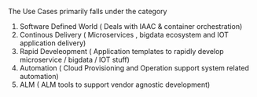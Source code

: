 The Use Cases primarily falls under the category 

1. Software Defined World \( Deals with IAAC & container orchestration\)
2. Continous Delivery \( Microservices , bigdata ecosystem  and IOT application delivery\)
3. Rapid Develeopment \( Application templates to rapidly develop microservice / bigdata / IOT  stuff\)
4. Automation \( Cloud  Provisioning and Operation support system related automation\)
5. ALM \( ALM tools to support vendor agnostic development\)



